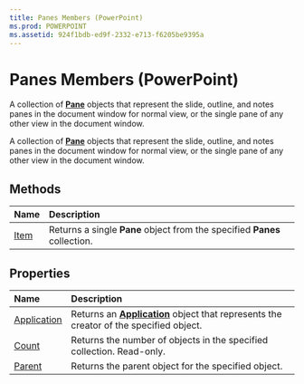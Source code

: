 ```yaml
---
title: Panes Members (PowerPoint)
ms.prod: POWERPOINT
ms.assetid: 924f1bdb-ed9f-2332-e713-f6205be9395a
---
```



# Panes Members (PowerPoint)
A collection of  **[Pane](pane-object-powerpoint.md)** objects that represent the slide, outline, and notes panes in the document window for normal view, or the single pane of any other view in the document window.

A collection of  **[Pane](pane-object-powerpoint.md)** objects that represent the slide, outline, and notes panes in the document window for normal view, or the single pane of any other view in the document window.


## Methods



|**Name**|**Description**|
|:-----|:-----|
|[Item](panes-item-method-powerpoint.md)|Returns a single  **Pane** object from the specified **Panes** collection.|

## Properties



|**Name**|**Description**|
|:-----|:-----|
|[Application](panes-application-property-powerpoint.md)|Returns an  **[Application](application-object-powerpoint.md)** object that represents the creator of the specified object.|
|[Count](panes-count-property-powerpoint.md)|Returns the number of objects in the specified collection. Read-only.|
|[Parent](panes-parent-property-powerpoint.md)|Returns the parent object for the specified object.|


